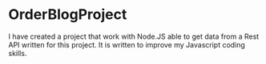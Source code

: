# OrderBlogProject

I have created a project that work with Node.JS able to get data from a Rest API written for this project. It is written to improve my Javascript coding skills.
